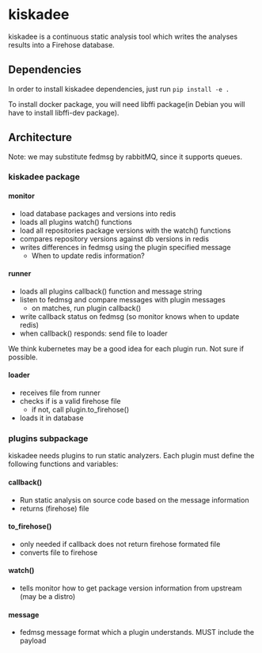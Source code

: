 # kiskadee

kiskadee is a continuous static analysis tool which writes the analyses
results into a Firehose database.

## Dependencies

In order to install kiskadee dependencies, just run `pip install -e .`

To install docker package, you will need libffi package(in Debian you will
have to install libffi-dev package).

## Architecture

Note: we may substitute fedmsg by rabbitMQ, since it supports queues.

### kiskadee package

#### monitor
  
* load database packages and versions into redis
* loads all plugins watch() functions
* load all repositories package versions with the watch() functions 
* compares repository versions against db versions in redis
* writes differences in fedmsg using the plugin specified message
  * When to update redis information?

#### runner

* loads all plugins callback() function and message string
* listen to fedmsg and compare messages with plugin messages
  * on matches, run plugin callback()
* write callback status on fedmsg (so monitor knows when to update redis)
* when callback() responds: send file to loader

We think kubernetes may be a good idea for each plugin run. Not sure if
possible.

#### loader

* receives file from runner
* checks if is a valid firehose file
  * if not, call plugin.to_firehose()
* loads it in database

### plugins subpackage

kiskadee needs plugins to run static analyzers. Each plugin must define the
following functions and variables:

#### callback()

* Run static analysis on source code based on the message information
* returns (firehose) file

#### to_firehose()

* only needed if callback does not return firehose formated file
* converts file to firehose

#### watch()

* tells monitor how to get package version information from upstream (may be a
distro)

#### message

* fedmsg message format which a plugin understands. MUST include the payload
